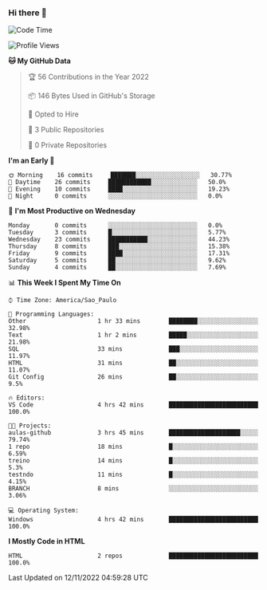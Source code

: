 ### Hi there 👋

<!--
**igabriel-gb/igabriel-gb** is a ✨ _special_ ✨ repository because its `README.md` (this file) appears on your GitHub profile.

Here are some ideas to get you started:

- 🔭 I’m currently working on ...
- 🌱 I’m currently learning ...
- 👯 I’m looking to collaborate on ...
- 🤔 I’m looking for help with ...
- 💬 Ask me about ...
- 📫 How to reach me: ...
- 😄 Pronouns: ...
- ⚡ Fun fact: ...
-->

<!--START_SECTION:waka-->
![Code Time](http://img.shields.io/badge/Code%20Time-4%20hrs%2042%20mins-blue)

![Profile Views](http://img.shields.io/badge/Profile%20Views-84-blue)

**🐱 My GitHub Data** 

> 🏆 56 Contributions in the Year 2022
 > 
> 📦 146 Bytes Used in GitHub's Storage 
 > 
> 💼 Opted to Hire
 > 
> 📜 3 Public Repositories 
 > 
> 🔑 0 Private Repositories  
 > 
**I'm an Early 🐤** 

```text
🌞 Morning    16 commits     ███████░░░░░░░░░░░░░░░░░░   30.77% 
🌇 Daytime    26 commits     ████████████░░░░░░░░░░░░░   50.0% 
🌃 Evening    10 commits     ████░░░░░░░░░░░░░░░░░░░░░   19.23% 
🌙 Night      0 commits      ░░░░░░░░░░░░░░░░░░░░░░░░░   0.0%

```
📅 **I'm Most Productive on Wednesday** 

```text
Monday       0 commits      ░░░░░░░░░░░░░░░░░░░░░░░░░   0.0% 
Tuesday      3 commits      █░░░░░░░░░░░░░░░░░░░░░░░░   5.77% 
Wednesday    23 commits     ███████████░░░░░░░░░░░░░░   44.23% 
Thursday     8 commits      ███░░░░░░░░░░░░░░░░░░░░░░   15.38% 
Friday       9 commits      ████░░░░░░░░░░░░░░░░░░░░░   17.31% 
Saturday     5 commits      ██░░░░░░░░░░░░░░░░░░░░░░░   9.62% 
Sunday       4 commits      ██░░░░░░░░░░░░░░░░░░░░░░░   7.69%

```


📊 **This Week I Spent My Time On** 

```text
⌚︎ Time Zone: America/Sao_Paulo

💬 Programming Languages: 
Other                    1 hr 33 mins        ████████░░░░░░░░░░░░░░░░░   32.98% 
Text                     1 hr 2 mins         █████░░░░░░░░░░░░░░░░░░░░   21.98% 
SQL                      33 mins             ███░░░░░░░░░░░░░░░░░░░░░░   11.97% 
HTML                     31 mins             ██░░░░░░░░░░░░░░░░░░░░░░░   11.07% 
Git Config               26 mins             ██░░░░░░░░░░░░░░░░░░░░░░░   9.5%

🔥 Editors: 
VS Code                  4 hrs 42 mins       █████████████████████████   100.0%

🐱‍💻 Projects: 
aulas-github             3 hrs 45 mins       ████████████████████░░░░░   79.74% 
1 repo                   18 mins             █░░░░░░░░░░░░░░░░░░░░░░░░   6.59% 
treino                   14 mins             █░░░░░░░░░░░░░░░░░░░░░░░░   5.3% 
testndo                  11 mins             █░░░░░░░░░░░░░░░░░░░░░░░░   4.15% 
BRANCH                   8 mins              ░░░░░░░░░░░░░░░░░░░░░░░░░   3.06%

💻 Operating System: 
Windows                  4 hrs 42 mins       █████████████████████████   100.0%

```

**I Mostly Code in HTML** 

```text
HTML                     2 repos             █████████████████████████   100.0%

```



 Last Updated on 12/11/2022 04:59:28 UTC
<!--END_SECTION:waka-->
